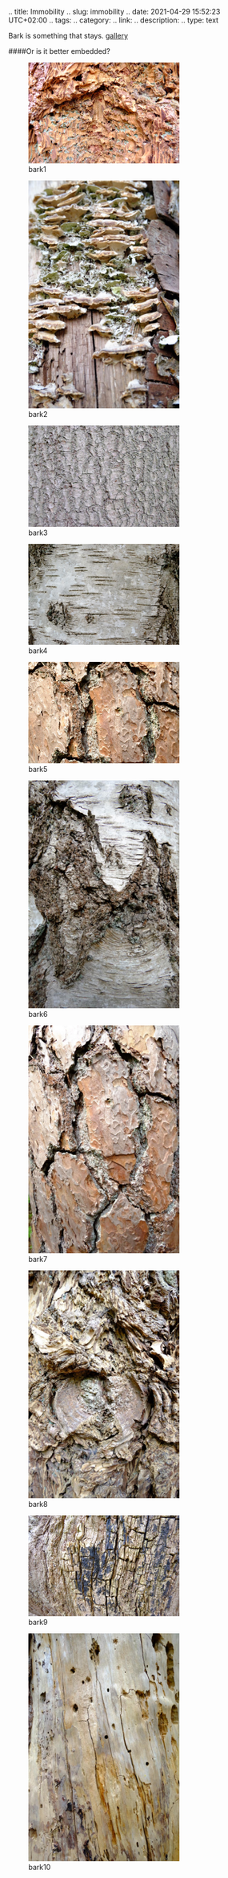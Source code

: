 .. title: Immobility
.. slug: immobility
.. date: 2021-04-29 15:52:23 UTC+02:00
.. tags: 
.. category: 
.. link: 
.. description: 
.. type: text

Bark is something that stays. [gallery](link://gallery_global/bark)

####Or is it better embedded?


<div class="d-flex justify-content-center">
	<figure class="figure" style="width:60%">
		<img src="/images/2021/bark/bark1.JPG" class="figure-img img-fluid rounded"
			alt="Bark1"/>
	<figcaption class="figure-caption text-center">bark1</figcaption>
	</figure>
</div>

<div class="d-flex justify-content-center">
	<figure class="figure" style="width:60%">
		<img src="/images/2021/bark/bark2.JPG" class="figure-img img-fluid rounded"
			alt="Bark2"/>
	<figcaption class="figure-caption text-center">bark2</figcaption>
	</figure>
</div>

<div class="d-flex justify-content-center">
	<figure class="figure" style="width:60%">
		<img src="/images/2021/bark/bark3.JPG" class="figure-img img-fluid rounded"
			alt="Bark3"/>
	<figcaption class="figure-caption text-center">bark3</figcaption>
	</figure>
</div>

<div class="d-flex justify-content-center">
	<figure class="figure" style="width:60%">
		<img src="/images/2021/bark/bark4.JPG" class="figure-img img-fluid rounded"
			alt="Bark4"/>
	<figcaption class="figure-caption text-center">bark4</figcaption>
	</figure>
</div>

<div class="d-flex justify-content-center">
	<figure class="figure" style="width:60%">
		<img src="/images/2021/bark/bark5.JPG" class="figure-img img-fluid rounded"
			alt="Bark5"/>
	<figcaption class="figure-caption text-center">bark5</figcaption>
	</figure>
</div>

<div class="d-flex justify-content-center">
	<figure class="figure" style="width:60%">
		<img src="/images/2021/bark/bark6.JPG" class="figure-img img-fluid rounded"
			alt="Bark6"/>
	<figcaption class="figure-caption text-center">bark6</figcaption>
	</figure>
</div>

<div class="d-flex justify-content-center">
	<figure class="figure" style="width:60%">
		<img src="/images/2021/bark/bark7.JPG" class="figure-img img-fluid rounded"
			alt="Bark7"/>
	<figcaption class="figure-caption text-center">bark7</figcaption>
	</figure>
</div>

<div class="d-flex justify-content-center">
	<figure class="figure" style="width:60%">
		<img src="/images/2021/bark/bark8.JPG" class="figure-img img-fluid rounded"
			alt="Bark8"/>
	<figcaption class="figure-caption text-center">bark8</figcaption>
	</figure>
</div>

<div class="d-flex justify-content-center">
	<figure class="figure" style="width:60%">
		<img src="/images/2021/bark/bark9.JPG" class="figure-img img-fluid rounded"
			alt="Bark9"/>
	<figcaption class="figure-caption text-center">bark9</figcaption>
	</figure>
</div>

<div class="d-flex justify-content-center">
	<figure class="figure" style="width:60%">
		<img src="/images/2021/bark/bark10.JPG" class="figure-img img-fluid rounded"
			alt="Bark10"/>
	<figcaption class="figure-caption text-center">bark10</figcaption>
	</figure>
</div>